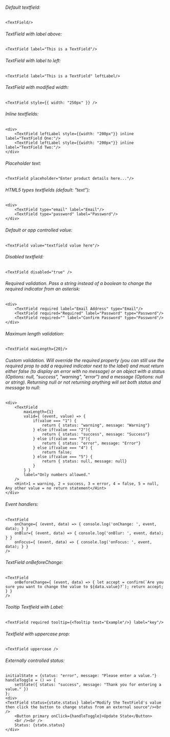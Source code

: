 ###### Default textfield:

    <TextField/>

###### TextField with label above:

    <TextField label="This is a TextField"/>

###### TextField with label to left:

    <TextField label="This is a TextField" leftLabel/>

###### TextField with modified width:

    <TextField style={{ width: "250px" }} />

###### Inline textfields:

    <div>
        <TextField leftLabel style={{width: "200px"}} inline label="TextField One:"/>
        <TextField leftLabel style={{width: "200px"}} inline label="TextField Two:"/>
    </div>

###### Placeholder text:

    <TextField placeholder="Enter product details here..."/>

###### HTML5 types textfields (default: "text"):

	<div>
		<TextField type="email" label="Email"/>
    	<TextField type="password" label="Password"/>
    </div>

###### Default or app controlled value:

	<TextField value="textfield value here"/>

###### Disabled textfield:

    <TextField disabled="true" />

###### Required validation. Pass a string instead of a boolean to change the required indicator from an asterisk:

    <div>
        <TextField required label="Email Address" type="Email"/>
        <TextField required="Required" label="Password" type="Password"/>
        <TextField required="" label="Confirm Password" type="Password"/>
    </div>

###### Maximum length validation:

    <TextField maxLength={20}/>

###### Custom validation. Will override the required property (you can still use the required prop to add a required indicator next to the label) and must return either false (to display an error with no message) or an object with a status (Options: null, "success", "warning", "error") and a message (Options: null or string). Returning null or not returning anything will set both status and message to null:

    <div>
        <TextField
            maxLength={1}
            valid={ (event, value) => { 
                if(value === "1") {
                    return { status: "warning", message: "Warning"}
                } else if(value === "2"){
                    return { status: "success", message: "Success"}
                } else if(value === "3"){
                    return { status: "error", message: "Error"}
                } else if(value === "4") {
                    return false;
                } else if(value === "5") {
                    return { status: null, message: null}
                }
            } }
            label="Only numbers allowed."
        />
        <Hint>1 = warning, 2 = success, 3 = error, 4 = false, 5 = null, Any other value = no return statement</Hint>
    </div>

###### Event handlers:

    <TextField 
        onChange={ (event, data) => { console.log('onChange: ', event, data); } }
        onBlur={ (event, data) => { console.log('onBlur: ', event, data); } }
        onFocus={ (event, data) => { console.log('onFocus: ', event, data); } }
    />
    
###### TextField onBeforeChange:
    <TextField 
        onBeforeChange={ (event, data) => { let accept = confirm(`Are you sure you want to change the value to ${data.value}?`); return accept; } }
    />

###### Tooltip Textfield with Label:

    <TextField required tooltip={<Tooltip text="Example"/>} label="key"/>

###### Textfield with uppercase prop:

    <TextField uppercase />

###### Externally controlled status:

    initialState = {status: "error", message: "Please enter a value."}
    handleToggle = () => {
        setState({ status: "success", message: "Thank you for entering a value." })
    };
    <div> 
    <TextField status={state.status} label="Modify the TextField's value then click the button to change status from an external source"/><br />
        <Button primary onClick={handleToggle}>Update State</Button>
        <br /><br />
        Status: {state.status}
    </div>
